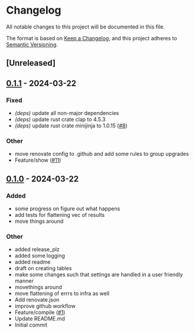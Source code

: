 # Changelog
All notable changes to this project will be documented in this file.

The format is based on [Keep a Changelog](https://keepachangelog.com/en/1.0.0/),
and this project adheres to [Semantic Versioning](https://semver.org/spec/v2.0.0.html).

## [Unreleased]

## [0.1.1](https://github.com/timvw/badass/compare/v0.1.0...v0.1.1) - 2024-03-22

### Fixed
- *(deps)* update all non-major dependencies
- *(deps)* update rust crate clap to 4.5.3
- *(deps)* update rust crate minijinja to 1.0.15 ([#8](https://github.com/timvw/badass/pull/8))

### Other
- move renovate config to .github and add some rules to group upgrades
- Feature/show ([#11](https://github.com/timvw/badass/pull/11))

## [0.1.0](https://github.com/timvw/badass/releases/tag/v0.1.0) - 2024-03-22

### Added
- some progress on figure out what happens
- add tests for flattening vec of results
- move things around

### Other
- added release_plz
- added some logging
- added readme
- draft on creating tables
- make some changes such that settings are handled in a user friendly manner
- movethings around
- move flattening of errrs to infra as well
- Add renovate.json
- improve github workflow
- Feature/compile ([#1](https://github.com/timvw/badass/pull/1))
- Update README.md
- Initial commit
